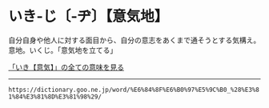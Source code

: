 # いき‐じ〔‐ヂ〕【意気地】

自分自身や他人に対する面目から、自分の意志をあくまで通そうとする気構え。意地。いくじ。「意気地を立てる」

[「いき【意気】」の全ての意味を見る](https://dictionary.goo.ne.jp/word/%E6%84%8F%E6%B0%97/#jn-10288)

---
`https://dictionary.goo.ne.jp/word/%E6%84%8F%E6%B0%97%E5%9C%B0_%28%E3%81%84%E3%81%8D%E3%81%98%29/`
